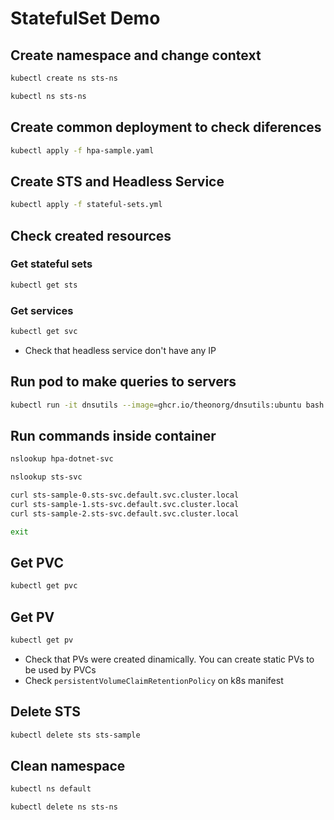 # StatefulSet Demo

## Create namespace and change context

```bash
kubectl create ns sts-ns

kubectl ns sts-ns
```

## Create common deployment to check diferences

```bash
kubectl apply -f hpa-sample.yaml
```

## Create STS and Headless Service

```bash
kubectl apply -f stateful-sets.yml
```

## Check created resources

### Get stateful sets

```bash
kubectl get sts
```

### Get services

```bash
kubectl get svc
```

- Check that headless service don't have any IP

## Run pod to make queries to servers

```bash
kubectl run -it dnsutils --image=ghcr.io/theonorg/dnsutils:ubuntu bash
```

## Run commands inside container

```bash
nslookup hpa-dotnet-svc

nslookup sts-svc

curl sts-sample-0.sts-svc.default.svc.cluster.local
curl sts-sample-1.sts-svc.default.svc.cluster.local
curl sts-sample-2.sts-svc.default.svc.cluster.local

exit
```

## Get PVC

```bash
kubectl get pvc
```

## Get PV

```bash
kubectl get pv
```

- Check that PVs were created dinamically. You can create static PVs to be used by PVCs
- Check `persistentVolumeClaimRetentionPolicy` on k8s manifest

## Delete STS

```bash
kubectl delete sts sts-sample
```

## Clean namespace

```bash
kubectl ns default

kubectl delete ns sts-ns
```
